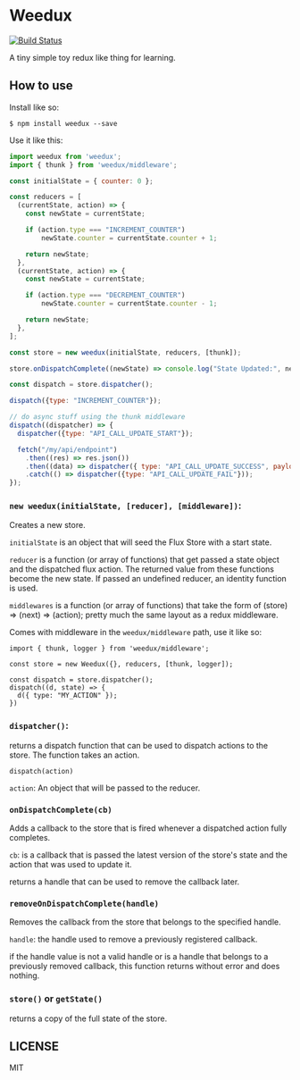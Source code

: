 # Weedux
[![Build Status](https://semaphoreci.com/api/v1/adamveld12/weedux/branches/master/badge.svg)](https://semaphoreci.com/adamveld12/weedux)

A tiny simple toy redux like thing for learning.

## How to use

Install like so:
```
$ npm install weedux --save
```

Use it like this:
```javascript
import weedux from 'weedux';
import { thunk } from 'weedux/middleware';

const initialState = { counter: 0 };

const reducers = [
  (currentState, action) => {
    const newState = currentState;

    if (action.type === "INCREMENT_COUNTER")
        newState.counter = currentState.counter + 1;

    return newState;
  },
  (currentState, action) => {
    const newState = currentState;

    if (action.type === "DECREMENT_COUNTER")
        newState.counter = currentState.counter - 1;

    return newState;
  },
];

const store = new weedux(initialState, reducers, [thunk]);

store.onDispatchComplete((newState) => console.log("State Updated:", newState));

const dispatch = store.dispatcher();

dispatch({type: "INCREMENT_COUNTER"});

// do async stuff using the thunk middleware
dispatch((dispatcher) => {
  dispatcher({type: "API_CALL_UPDATE_START"});

  fetch("/my/api/endpoint")
    .then((res) => res.json())
    .then((data) => dispatcher({ type: "API_CALL_UPDATE_SUCCESS", payload: data }));
    .catch(() => dispatcher({type: "API_CALL_UPDATE_FAIL"}));
});
```

### `new weedux(initialState, [reducer], [middleware])`:

Creates a new store.

`initialState` is an object that will seed the Flux Store with a start state.

`reducer` is a function (or array of functions) that get passed a state object and the dispatched flux action. The returned value from these functions become the new state. If passed an undefined reducer, an identity function is used.

`middlewares` is a function (or array of functions) that take the form of (store) => (next) => (action); pretty much the same layout as a redux middleware.


Comes with middleware in the `weedux/middleware` path, use it like so:
```
import { thunk, logger } from 'weedux/middleware';

const store = new Weedux({}, reducers, [thunk, logger]);

const dispatch = store.dispatcher();
dispatch((d, state) => {
  d({ type: "MY_ACTION" });
})

```


### `dispatcher()`:

returns a dispatch function that can be used to dispatch actions to the store. The function takes an action.

`dispatch(action)`

`action`: An object that will be passed to the reducer.

### `onDispatchComplete(cb)`

Adds a callback to the store that is fired whenever a dispatched action fully completes.

`cb`: is a callback that is passed the latest version of the store's state and the action that was used to update it.

returns a handle that can be used to remove the callback later.


### `removeOnDispatchComplete(handle)`

Removes the callback from the store that belongs to the specified handle.


`handle`: the handle used to remove a previously registered callback.

if the handle value is not a valid handle or is a handle that belongs to a previously removed callback, this function returns without error and does nothing.


### `store()` or `getState()`

returns a copy of the full state of the store.


## LICENSE

MIT
